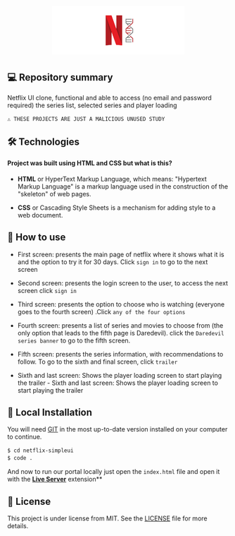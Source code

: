 
<h1 align="center">
    <img src="./assets/icon-repo-netflix.png" alt="Netflix Clone by Jhony Walker" width="300px" />
</h1>

## 💻 Repository summary

Netflix UI clone, functional and able to access (no email and password required) the series list, selected series and player loading

```text
⚠ THESE PROJECTS ARE JUST A MALICIOUS UNUSED STUDY
```

## 🛠 Technologies

#### Project was built using **HTML** and **CSS** but what is this?

- **HTML** or HyperText Markup Language, which means: "Hypertext Markup Language" is a markup language used in the construction of the "skeleton" of web pages.

- **CSS** or Cascading Style Sheets is a mechanism for adding style to a web document.


## :bookmark: How to use

 - First screen: presents the main page of netflix where it shows what it is and the option to try it for 30 days. Click ```sign in``` to go to the next screen

 - Second screen: presents the login screen to the user, to access the next screen click ```sign in```

 - Third screen: presents the option to choose who is watching (everyone goes to the fourth screen) .Click ```any of the four options```

 - Fourth screen: presents a list of series and movies to choose from (the only option that leads to the fifth page is Daredevil). click the ```Daredevil series banner``` to go to the fifth screen.

 - Fifth screen: presents the series information, with recommendations to follow. To go to the sixth and final screen, click ```trailer```

 - Sixth and last screen: Shows the player loading screen to start playing the trailer - Sixth and last screen: Shows the player loading screen to start playing the trailer

## 🔨 Local Installation

You will need [GIT](https://git-scm.com/) in the most up-to-date version installed on your computer to continue.

```bash
$ cd netflix-simpleui
$ code .
```

And now to run our portal locally just open the `index.html` file and open it with the **[Live Server](https://marketplace.visualstudio.com/items?itemName=ritwickdey.LiveServer)** extension**

## 📖 License

This project is under license from MIT. See the [LICENSE](LICENSE.md) file for more details.
